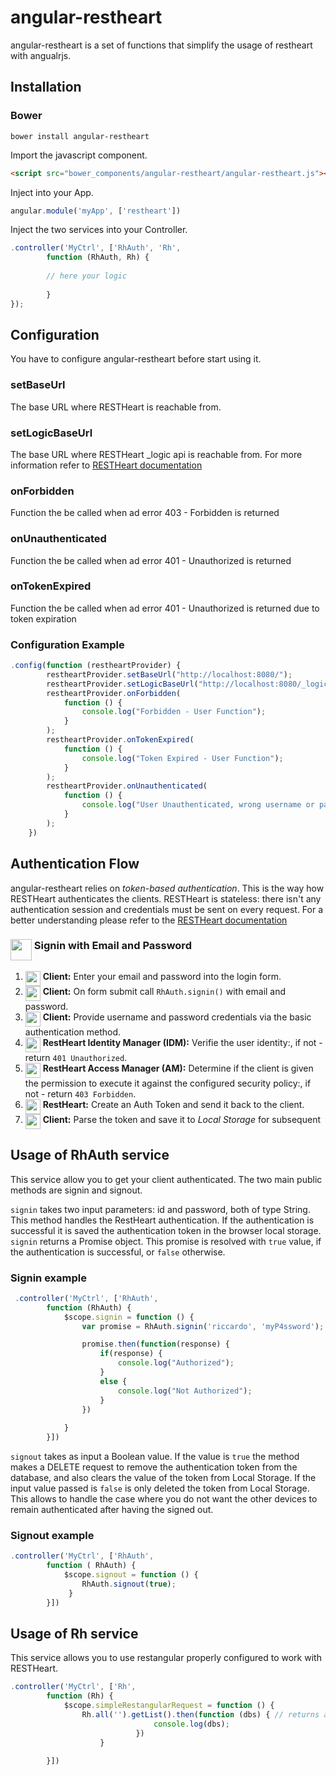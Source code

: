 # angular-restheart

angular-restheart is a set of functions that simplify the usage of restheart with angualrjs.

## Installation

### Bower

```
bower install angular-restheart
```

Import the javascript component.

```html
<script src="bower_components/angular-restheart/angular-restheart.js"></script>
```

Inject into your App.

```javascript
angular.module('myApp', ['restheart'])
```

Inject the two services into your Controller.

```javascript
.controller('MyCtrl', ['RhAuth', 'Rh',
        function (RhAuth, Rh) {
        
        // here your logic
        
        }
});
```


## Configuration

You have to configure angular-restheart before start using it.

### setBaseUrl
The base URL where RESTHeart is reachable from.

### setLogicBaseUrl
The base URL where RESTHeart _logic api is reachable from. For more information refer to [RESTHeart documentation](https://softinstigate.atlassian.net/wiki/display/RH/Application+Logic)

### onForbidden
Function the be called when ad error 403 - Forbidden is returned

### onUnauthenticated
Function the be called when ad error 401 - Unauthorized is returned 

### onTokenExpired
Function the be called when ad error 401 - Unauthorized is returned due to token expiration 


### Configuration Example
```javascript
.config(function (restheartProvider) {
        restheartProvider.setBaseUrl("http://localhost:8080/");
        restheartProvider.setLogicBaseUrl("http://localhost:8080/_logic");
        restheartProvider.onForbidden(
            function () {
                console.log("Forbidden - User Function");
            }
        );
        restheartProvider.onTokenExpired(
            function () {
                console.log("Token Expired - User Function");
            }
        );
        restheartProvider.onUnauthenticated(
            function () {
                console.log("User Unauthenticated, wrong username or password - User Function");
            }
        );
    })
```


## Authentication Flow

angular-restheart relies on *token-based authentication*. This is the way how RESTHeart authenticates the clients.
RESTHeart is stateless: there isn't any authentication session and credentials must be sent on every request. For a better understanding please refer to the [RESTHeart documentation](https://softinstigate.atlassian.net/wiki/display/RH/How+Clients+authenticate#HowClientsauthenticate-AuthenticationToken)

### <img height="34" align="top" src="http://tech-lives.com/wp-content/uploads/2012/03/Lock-icon.png"> Signin with Email and Password

1. <img height="24" align="top" src="https://i.ytimg.com/i/bn1OgGei-DV7aSRo_HaAiw/mq1.jpg?v=4f8f2cc9"> **Client:** Enter your email and password into the login form.
2. <img height="24" align="top" src="https://i.ytimg.com/i/bn1OgGei-DV7aSRo_HaAiw/mq1.jpg?v=4f8f2cc9"> **Client:** On form submit call `RhAuth.signin()` with email and password.
3. <img height="24" align="top" src="https://i.ytimg.com/i/bn1OgGei-DV7aSRo_HaAiw/mq1.jpg?v=4f8f2cc9"> **Client:** Provide username and password credentials via the basic authentication method.
4. <img height="24" align="top" src="http://icons.iconarchive.com/icons/oxygen-icons.org/oxygen/256/Places-network-server-database-icon.png"> **RestHeart Identity Manager (IDM):** Verifie the user identity:, if not - return `401 Unauthorized`.
5. <img height="24" align="top" src="http://icons.iconarchive.com/icons/oxygen-icons.org/oxygen/256/Places-network-server-database-icon.png"> **RestHeart Access Manager (AM):** Determine if the client is given the permission to execute it against the configured security policy:, if not - return `403 Forbidden`.
6. <img height="24" align="top" src="http://icons.iconarchive.com/icons/oxygen-icons.org/oxygen/256/Places-network-server-database-icon.png"> **RestHeart:** Create an Auth Token and send it back to the client.
7. <img height="24" align="top" src="https://i.ytimg.com/i/bn1OgGei-DV7aSRo_HaAiw/mq1.jpg?v=4f8f2cc9"> **Client:** Parse the token and save it to *Local Storage* for subsequent


## Usage of RhAuth service

This service allow you to get your client authenticated.
The two main public methods are signin and signout.

`signin` takes two input parameters: id and password, both of type String. This method handles the RestHeart authentication. If the authentication is successful it is saved the authentication token in the browser local storage.
`signin` returns a Promise object. This promise is resolved with `true` value, if the authentication is successful, or `false` otherwise.


### Signin example
```javascript
 .controller('MyCtrl', ['RhAuth',
        function (RhAuth) {
            $scope.signin = function () {
                var promise = RhAuth.signin('riccardo', 'myP4ssword');

                promise.then(function(response) {
                    if(response) {
                        console.log("Authorized");
                    }
                    else {
                        console.log("Not Authorized");
                    }
                })
                   
            }
        }])
```


`signout` takes as input a Boolean value. If the value is `true` the method makes a DELETE request to remove the authentication token from the database, and also clears the value of the token from Local Storage. If the input value passed is `false` is only deleted the token from Local Storage. This allows to handle the case where you do not want the other devices to remain authenticated after having the signed out.

### Signout example
```javascript
.controller('MyCtrl', ['RhAuth',
        function ( RhAuth) {
            $scope.signout = function () {
                RhAuth.signout(true);
             }
        }])
```


## Usage of Rh service

This service allows you to use restangular properly configured to work with RESTHeart.

```javascript
.controller('MyCtrl', ['Rh',
        function (Rh) {
            $scope.simpleRestangularRequest = function () {
                Rh.all('').getList().then(function (dbs) { // returns a list of databases
                                console.log(dbs); 
                            })
                    }

        }])
```


